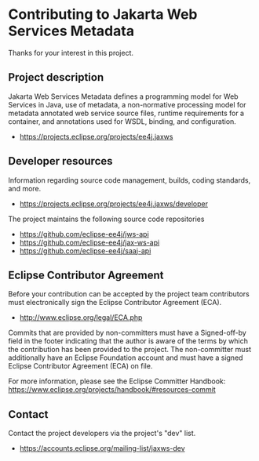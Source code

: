[//]: # " Copyright (c) 2019 Oracle and/or its affiliates. All rights reserved. "
[//]: # "  "
[//]: # " This program and the accompanying materials are made available under the "
[//]: # " terms of the Eclipse Distribution License v. 1.0, which is available at "
[//]: # " http://www.eclipse.org/org/documents/edl-v10.php. "
[//]: # "  "
[//]: # " SPDX-License-Identifier: BSD-3-Clause "

# Contributing to Jakarta Web Services Metadata

Thanks for your interest in this project.

## Project description

Jakarta Web Services Metadata defines a programming model for Web Services in Java,
use of metadata, a non-normative processing model for metadata annotated web service
source files, runtime requirements for a container, and annotations used for WSDL,
binding, and configuration.

* https://projects.eclipse.org/projects/ee4j.jaxws

## Developer resources

Information regarding source code management, builds, coding standards, and
more.

* https://projects.eclipse.org/projects/ee4j.jaxws/developer

The project maintains the following source code repositories

* https://github.com/eclipse-ee4j/jws-api
* https://github.com/eclipse-ee4j/jax-ws-api
* https://github.com/eclipse-ee4j/saaj-api

## Eclipse Contributor Agreement

Before your contribution can be accepted by the project team contributors must
electronically sign the Eclipse Contributor Agreement (ECA).

* http://www.eclipse.org/legal/ECA.php

Commits that are provided by non-committers must have a Signed-off-by field in
the footer indicating that the author is aware of the terms by which the
contribution has been provided to the project. The non-committer must
additionally have an Eclipse Foundation account and must have a signed Eclipse
Contributor Agreement (ECA) on file.

For more information, please see the Eclipse Committer Handbook:
https://www.eclipse.org/projects/handbook/#resources-commit

## Contact

Contact the project developers via the project's "dev" list.

* https://accounts.eclipse.org/mailing-list/jaxws-dev
